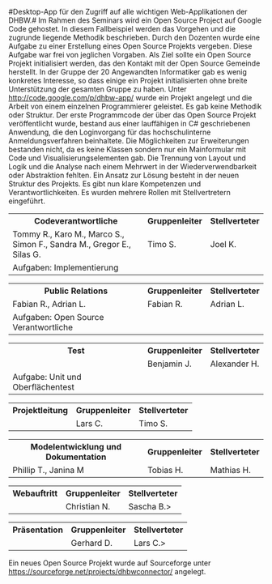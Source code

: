 #Desktop-App f&uuml;r den Zugriff auf alle wichtigen Web-Applikationen der DHBW.#
Im Rahmen des Seminars wird ein Open Source Project auf Google Code gehostet. In diesem Fallbeispiel werden das Vorgehen und die zugrunde liegende Methodik beschrieben.
Durch den Dozenten wurde eine Aufgabe zu einer Erstellung eines Open Source Projekts vergeben. Diese Aufgabe war frei von jeglichen Vorgaben. Als Ziel sollte ein Open Source Projekt initialisiert werden, das den Kontakt mit der Open Source Gemeinde herstellt. In der Gruppe der 20 Angewandten Informatiker gab es wenig konkretes Interesse, so dass einige ein Projekt initialisierten ohne breite Unterst&uuml;tzung der gesamten Gruppe zu haben. Unter http://code.google.com/p/dhbw-app/ wurde ein Projekt angelegt und die Arbeit von einem einzelnen Programmierer geleistet. Es gab keine Methodik oder Struktur. Der erste Programmcode der &uuml;ber das Open Source Projekt ver&ouml;ffentlicht wurde, bestand aus einer lauff&auml;higen in C# geschriebenen Anwendung, die den Loginvorgang f&uuml;r das hochschulinterne Anmeldungsverfahren beinhaltete. Die M&ouml;glichkeiten zur Erweiterungen bestanden nicht, da es keine Klassen sondern nur ein Mainformular mit Code und Visualisierungselementen gab. Die Trennung von Layout und Logik und die Analyse nach einem Mehrwert in der Wiederverwendbarkeit oder Abstraktion fehlten.
Ein Ansatz zur L&ouml;sung besteht in der neuen Struktur des Projekts. Es gibt nun klare Kompetenzen und Verantwortlichkeiten. Es wurden mehrere Rollen mit Stellvertretern eingef&uuml;hrt.
<table>
  <tr><th>Codeverantwortliche</th><th>Gruppenleiter<Tth><th>Stellverteter</th></tr>
<tr><td>Tommy R., Karo M., Marco S., Simon F., Sandra M., Gregor E., Silas G.</td><td>Timo S.</td><td>Joel K.</td></tr>
<tr><td>Aufgaben: Implementierung</td></tr>
</table>

<table>
  <tr><th>Public Relations</th><th>Gruppenleiter</th><th>Stellverteter</th></tr>
<tr><td>Fabian R., Adrian L.</td><td>Fabian R.</td><td>Adrian L.</td></tr>
<tr><td>Aufgaben: Open Source Verantwortliche</td></tr>
</table>

<table>
  <tr><th>Test</th><th>Gruppenleiter</th><th>Stellverteter</th></tr>
<tr><td></td><td>Benjamin J.</td><td>Alexander H.</td></tr>
<tr><td>Aufgabe: Unit und Oberfl&auml;chentest</td></tr>
</table>

<table>
<tr><th>Projektleitung</th><th>Gruppenleiter</th><th>Stellverteter</th></tr>
<tr><td></td><td>Lars C.</td><td>Timo S.</td></tr>
</table>

<table>
<tr><th>Modelentwicklung und Dokumentation</th><th>Gruppenleiter</th><th>Stellverteter</th></tr>
<tr><td>Phillip T., Janina M	</td><td>Tobias H.</td><td>Mathias H.</td></tr>	
</table>

<table>
  <tr><th>Webauftritt</th><th>Gruppenleiter</th><th>Stellverteter</th></tr>  
  <tr><td></td><td>Christian N.</td><td>Sascha B.></td></tr>
</table>

<table>
<tr><th>Pr&auml;sentation</th><th>Gruppenleiter</th><th>Stellverteter</th></tr>
  <tr><td></td><td>Gerhard D.</td><td>Lars C.></td></tr>
</table>


Ein neues Open Source Projekt wurde auf Sourceforge unter https://sourceforge.net/projects/dhbwconnector/ angelegt.
